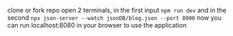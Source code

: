 clone or fork repo
open 2 terminals, in the first input `npm run dev`
and in the second `npx json-server --watch jsonDB/blog.json --port 8000`
now you can run localhost:8080 in your browser to use the application